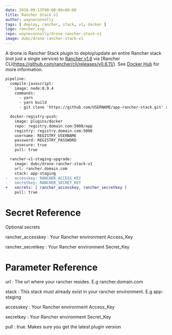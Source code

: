 ```yaml
---
date: 2018-09-13T00:00:00+00:00
title: Rancher Stack v1
author: wayneconnolly
tags: [ deploy, rancher, stack, v1, docker ]
logo: rancher.svg
repo: wayneconnolly/drone-rancher-stack-v1
image: dubc/drone-rancher-stack-v1
---
```


A drone.io Rancher Stack plugin to deploy/update an entire Rancher stack (not just a single service) to [Rancher v1.6](https://rancher.com/docs/rancher/v1.6/en/) via [Rancher CLI(https://github.com/rancher/cli/releases/v0.6.11/). See [Docker Hub](https://hub.docker.com/r/dubc/drone-rancher-stack-v1/) for more information.

```diff
pipeline:
  compile-javascript:
    image: node:8.9.4
    commands:
      - yarn
      - yarn build
      - git clone 'https://github.com/USERNAME/app-rancher-stack.git' rancher

  docker-registry-push:
    image: plugins/docker
    repo: registry.domain.com:5000/app
    registry: registry.domain.com:5000
    username: REGISTRY_USERNAME
    password: REGISTRY_PASSWORD
    insecure: true
    pull: true

  rancher-v1-staging-upgrade:
    image: dubc/drone-rancher-stack-v1
    url: rancher.domain.com
    stack: app-staging        
-   accesskey: RANCHER_ACCESS_KEY
-   secretkey: RANCHER_SECRET_KEY
+   secrets: [ rancher_accesskey, rancher_secretkey ]
    pull: true
```

# Secret Reference
Optional secrets

rancher_accesskey
: Your Rancher environment Access_Key

rancher_secretkey
: Your Rancher environment Secret_Key

# Parameter Reference

url
: The url where your rancher resides. E.g rancher.domain.com

stack
: This stack must already exist in your rancher environment. E.g app-staging

accesskey
: Your Rancher environment Access_Key

secretkey
: Your Rancher environment Secret_Key

pull
: true. Makes sure you get the latest plugin version

